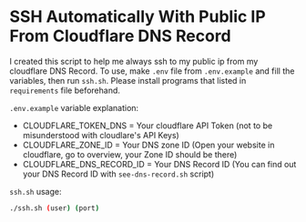 # SSH Automatically With Public IP From Cloudflare DNS Record

I created this script to help me always ssh to my public ip from my cloudflare DNS Record. To use, make `.env` file from `.env.example` and fill the variables, then run `ssh.sh`.
Please install programs that listed in `requirements` file beforehand.

`.env.example` variable explanation:

- CLOUDFLARE_TOKEN_DNS = Your cloudflare API Token (not to be misunderstood with cloudlare's API Keys)
- CLOUDFLARE_ZONE_ID = Your DNS zone ID (Open your website in cloudflare, go to overview, your Zone ID should be there)
- CLOUDFLARE_DNS_RECORD_ID = Your DNS Record ID (You can find out your DNS Record ID with `see-dns-record.sh` script)


`ssh.sh` usage:
```bash
./ssh.sh (user) (port)
```